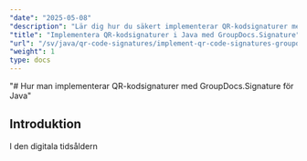 ```yaml
---
"date": "2025-05-08"
"description": "Lär dig hur du säkert implementerar QR-kodsignaturer med GroupDocs.Signature för Java. Den här guiden täcker installation, anpassning och praktiska tillämpningar."
"title": "Implementera QR-kodsignaturer i Java med GroupDocs.Signature"
"url": "/sv/java/qr-code-signatures/implement-qr-code-signatures-groupdocs-signature-java/"
"weight": 1
type: docs
---
```

"# Hur man implementerar QR-kodsignaturer med GroupDocs.Signature för Java"

## Introduktion

I den digitala tidsåldern